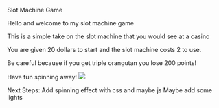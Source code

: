 Slot Machine Game

Hello and welcome to my slot machine game

This is a simple take on the slot machine that you would see at a casino

You are given 20 dollars to start and the slot machine costs 2 to use.

Be careful because if you get triple orangutan you lose 200 points!

Have fun spinning away!
<img src="https://i.imgur.com/FCFQR63.png">

Next Steps:
Add spinning effect with css and maybe js
Maybe add some lights
